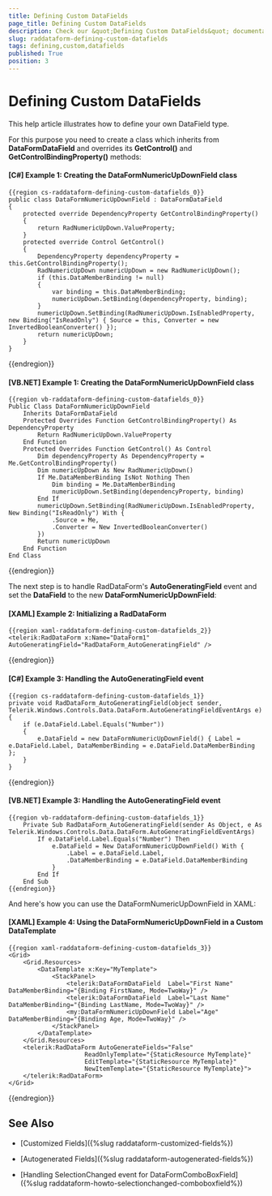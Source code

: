 ```yaml
---
title: Defining Custom DataFields
page_title: Defining Custom DataFields
description: Check our &quot;Defining Custom DataFields&quot; documentation article for the RadDataForm WPF control.
slug: raddataform-defining-custom-datafields
tags: defining,custom,datafields
published: True
position: 3
---
```


# Defining Custom DataFields

This help article illustrates how to define your own DataField type.

For this purpose you need to create a class which inherits from **DataFormDataField** and overrides its **GetControl()** and **GetControlBindingProperty()** methods:

#### __[C#] Example 1: Creating the DataFormNumericUpDownField class__

	{{region cs-raddataform-defining-custom-datafields_0}}
	public class DataFormNumericUpDownField : DataFormDataField
	{
	    protected override DependencyProperty GetControlBindingProperty()
	    {
	        return RadNumericUpDown.ValueProperty;
	    }
	    protected override Control GetControl()
	    {
	        DependencyProperty dependencyProperty = this.GetControlBindingProperty();
	        RadNumericUpDown numericUpDown = new RadNumericUpDown();
	        if (this.DataMemberBinding != null)
	        {
	            var binding = this.DataMemberBinding;
	            numericUpDown.SetBinding(dependencyProperty, binding);
	        }
	        numericUpDown.SetBinding(RadNumericUpDown.IsEnabledProperty, new Binding("IsReadOnly") { Source = this, Converter = new InvertedBooleanConverter() });
	        return numericUpDown;
	    }
	}
{{endregion}}

#### __[VB.NET] Example 1: Creating the DataFormNumericUpDownField class__

	{{region vb-raddataform-defining-custom-datafields_0}}
	Public Class DataFormNumericUpDownField
	    Inherits DataFormDataField
	    Protected Overrides Function GetControlBindingProperty() As DependencyProperty
	        Return RadNumericUpDown.ValueProperty
	    End Function
	    Protected Overrides Function GetControl() As Control
	        Dim dependencyProperty As DependencyProperty = Me.GetControlBindingProperty()
	        Dim numericUpDown As New RadNumericUpDown()
	        If Me.DataMemberBinding IsNot Nothing Then
	            Dim binding = Me.DataMemberBinding
	            numericUpDown.SetBinding(dependencyProperty, binding)
	        End If
	        numericUpDown.SetBinding(RadNumericUpDown.IsEnabledProperty, New Binding("IsReadOnly") With {
	            .Source = Me,
	            .Converter = New InvertedBooleanConverter()
	        })
	        Return numericUpDown
	    End Function
	End Class
{{endregion}}

The next step is to handle RadDataForm's **AutoGeneratingField** event and set the **DataField** to the new **DataFormNumericUpDownField**:

#### __[XAML] Example 2: Initializing a RadDataForm__

	{{region xaml-raddataform-defining-custom-datafields_2}}
	<telerik:RadDataForm x:Name="DataForm1" AutoGeneratingField="RadDataForm_AutoGeneratingField" />
{{endregion}}

#### __[C#] Example 3: Handling the AutoGeneratingField event__

	{{region cs-raddataform-defining-custom-datafields_1}}
	private void RadDataForm_AutoGeneratingField(object sender, Telerik.Windows.Controls.Data.DataForm.AutoGeneratingFieldEventArgs e)
	{
	    if (e.DataField.Label.Equals("Number"))
	    {
	        e.DataField = new DataFormNumericUpDownField() { Label = e.DataField.Label, DataMemberBinding = e.DataField.DataMemberBinding };
	    }
	}
{{endregion}}

#### __[VB.NET] Example 3: Handling the AutoGeneratingField event__

	{{region vb-raddataform-defining-custom-datafields_1}}
		Private Sub RadDataForm_AutoGeneratingField(sender As Object, e As Telerik.Windows.Controls.Data.DataForm.AutoGeneratingFieldEventArgs)
		    If e.DataField.Label.Equals("Number") Then
		        e.DataField = New DataFormNumericUpDownField() With {
		            .Label = e.DataField.Label,
		            .DataMemberBinding = e.DataField.DataMemberBinding
		        }
		    End If
		End Sub
	{{endregion}}

And here's how you can use the DataFormNumericUpDownField in XAML:
          
#### __[XAML] Example 4: Using the DataFormNumericUpDownField in a Custom DataTemplate__

	{{region xaml-raddataform-defining-custom-datafields_3}}
	<Grid>
	    <Grid.Resources>
	        <DataTemplate x:Key="MyTemplate">
	            <StackPanel>
	                <telerik:DataFormDataField  Label="First Name" DataMemberBinding="{Binding FirstName, Mode=TwoWay}" />
	                <telerik:DataFormDataField  Label="Last Name" DataMemberBinding="{Binding LastName, Mode=TwoWay}" />
	                <my:DataFormNumericUpDownField Label="Age" DataMemberBinding="{Binding Age, Mode=TwoWay}" />
	            </StackPanel>
	        </DataTemplate>
	    </Grid.Resources>
	    <telerik:RadDataForm AutoGenerateFields="False"
	                     ReadOnlyTemplate="{StaticResource MyTemplate}"
	                     EditTemplate="{StaticResource MyTemplate}"
	                     NewItemTemplate="{StaticResource MyTemplate}">
	    </telerik:RadDataForm>
	</Grid>
{{endregion}}

## See Also

* [Customized Fields]({%slug raddataform-customized-fields%})

* [Autogenerated Fields]({%slug raddataform-autogenerated-fields%})

* [Handling SelectionChanged event for DataFormComboBoxField]({%slug raddataform-howto-selectionchanged-comboboxfield%})